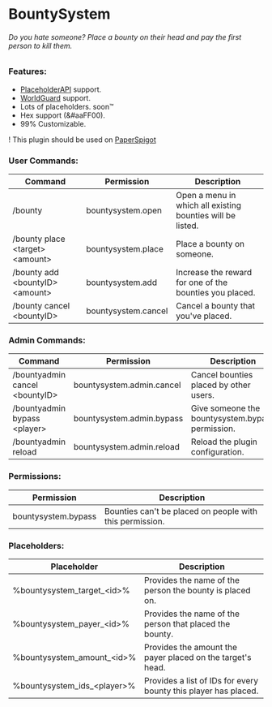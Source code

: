 # BountySystem
###### Do you hate someone? Place a bounty on their head and pay the first person to kill them.

### Features:
* [PlaceholderAPI](https://www.spigotmc.org/resources/6245/) support.
* [WorldGuard](https://dev.bukkit.org/projects/worldguard/) support.
* Lots of placeholders. soon™️
* Hex support (&#aaFF00).
* 99% Customizable.

! This plugin should be used on [PaperSpigot](https://papermc.io/downloads)

### User Commands:
Command | Permission | Description
--------|------------|------------
/bounty | bountysystem.open | Open a menu in which all existing bounties will be listed.
/bounty place \<target> \<amount> | bountysystem.place | Place a bounty on someone.
/bounty add \<bountyID> \<amount> | bountysystem.add | Increase the reward for one of the bounties you placed.
/bounty cancel \<bountyID> | bountysystem.cancel | Cancel a bounty that you've placed.

### Admin Commands:
Command | Permission | Description
--------|------------|------------
/bountyadmin cancel \<bountyID> | bountysystem.admin.cancel | Cancel bounties placed by other users.
/bountyadmin bypass \<player> | bountysystem.admin.bypass | Give someone the bountysystem.bypass permission.
/bountyadmin reload | bountysystem.admin.reload | Reload the plugin configuration.

### Permissions:
Permission | Description
-----------|------------
bountysystem.bypass | Bounties can't be placed on people with this permission.

### Placeholders:
Placeholder | Description
------------|------------
%bountysystem_target_\<id>% | Provides the name of the person the bounty is placed on.
%bountysystem_payer_\<id>% | Provides the name of the person that placed the bounty.
%bountysystem_amount_\<id>% | Provides the amount the payer placed on the target's head.
%bountysystem_ids_\<player>% | Provides a list of IDs for every bounty this player has placed.
